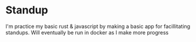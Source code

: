 # Standup

I'm practice my basic rust & javascript by making a basic app for facillitating standups. Will eventually be run in docker as I make more progress